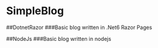 # SimpleBlog
##DotnetRazor
###Basic blog written in .Net6 Razor Pages

##NodeJs
###Basic blog written in nodejs
